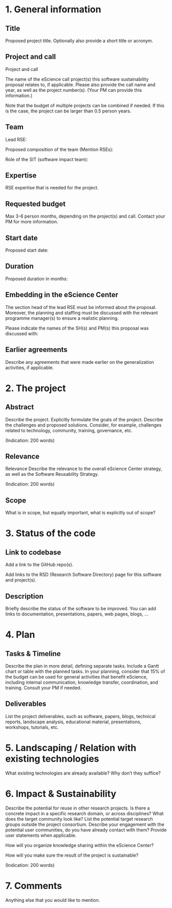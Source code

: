 <!-- Copied from https://nlesc.sharepoint.com/:w:/s/techleads/ESdlmP6L-yZEn_BkW8Nokg0BG3N-osNy8JVNVDuyxnn7YQ?e=F3tVfN -->

# 1. General information

## Title

Proposed project title. Optionally also provide a short title or acronym.

## Project and call

Project and call

The name of the eScience call project(s) this software sustainability proposal relates to, if applicable. Please also provide the call name and year, as well as the project number(s). (Your PM can provide this information.)

Note that the budget of multiple projects can be combined if needed. If this is the case, the project can be larger than 0.5 person years.

## Team

Lead RSE:

Proposed composition of the team (Mention RSEs):

Role of the SIT (software impact team):

## Expertise

RSE expertise that is needed for the project.

## Requested budget

Max 3-6 person months, depending on the project(s) and call. Contact your PM for more information.

## Start date

Proposed start date:

## Duration

Proposed duration in months:

## Embedding in the eScience Center

The section head of the lead RSE must be informed about the proposal. Moreover, the planning and staffing must be discussed with the relevant programme manager(s) to ensure a realistic planning.

Please indicate the names of the SH(s) and PM(s) this proposal was discussed with:

## Earlier agreements

Describe any agreements that were made earlier on the generalization activities, if applicable.

# 2. The project

## Abstract

Describe the project. Explicitly formulate the goals of the project. Describe the challenges and proposed solutions. Consider, for example, challenges related to technology, community, training, governance, etc.

(Indication: 200 words)

## Relevance

Relevance Describe the relevance to the overall eScience Center strategy, as well as the Software Reusability Strategy.

(Indication: 200 words)

## Scope

What is in scope, but equally important, what is explicitly out of scope?

# 3. Status of the code

## Link to codebase

Add a link to the GitHub repo(s).

Add links to the RSD (Research Software Directory) page for this software and project(s).

## Description

Briefly describe the status of the software to be improved. You can add links to documentation, presentations, papers, web pages, blogs, …

# 4. Plan

## Tasks & Timeline

Describe the plan in more detail, defining separate tasks. Include a Gantt chart or table with the planned tasks. In your planning, consider that 15% of the budget can be used for general activities that benefit eScience, including internal communication, knowledge transfer, coordination, and training. Consult your PM if needed.

## Deliverables

List the project deliverables, such as software, papers, blogs, technical reports, landscape analysis, educational material, presentations, workshops, tutorials, etc.

# 5. Landscaping / Relation with existing technologies

What existing technologies are already available? Why don’t they suffice?

# 6. Impact & Sustainability

Describe the potential for reuse in other research projects. Is there a concrete impact in a specific research domain, or across disciplines? What does the target community look like? List the potential target research groups outside the project consortium. Describe your engagement with the potential user communities, do you have already contact with them? Provide user statements when applicable.

How will you organize knowledge sharing within the eScience Center?

How will you make sure the result of the project is sustainable?

(Indication: 200 words)

# 7. Comments

Anything else that you would like to mention.
